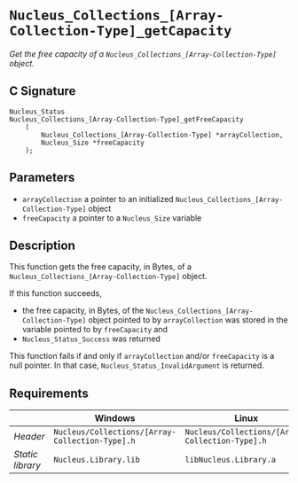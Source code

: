 # `Nucleus_Collections_[Array-Collection-Type]_getCapacity`
*Get the free capacity of a `Nucleus_Collections_[Array-Collection-Type]` object.*

## C Signature
```
Nucleus_Status
Nucleus_Collections_[Array-Collection-Type]_getFreeCapacity
    (
        Nucleus_Collections_[Array-Collection-Type] *arrayCollection,
        Nucleus_Size *freeCapacity
    );
```

## Parameters
- `arrayCollection` a pointer to an initialized `Nucleus_Collections_[Array-Collection-Type]` object
- `freeCapacity` a pointer to a `Nucleus_Size` variable

## Description
This function gets the free capacity, in Bytes, of a `Nucleus_Collections_[Array-Collection-Type]` object.

If this function succeeds,
- the free capacity, in Bytes, of the `Nucleus_Collections_[Array-Collection-Type]` object pointed to by `arrayCollection`
  was stored in the variable pointed to by `freeCapacity` and
- `Nucleus_Status_Success` was returned

This function fails if and only if `arrayCollection` and/or `freeCapacity` is a null pointer.
In that case, `Nucleus_Status_InvalidArgument` is returned.


## Requirements

|                      | Windows                                         | Linux                                           |
|----------------------|-------------------------------------------------|-------------------------------------------------|
| *Header*             | `Nucleus/Collections/[Array-Collection-Type].h` | `Nucleus/Collections/[Array-Collection-Type].h` |
| *Static library*     | `Nucleus.Library.lib`                           | `libNucleus.Library.a`                          |

